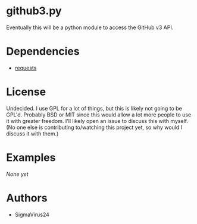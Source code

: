 # github3.py

Eventually this will be a python module to access the GitHub v3 API.

# Dependencies

  * [requests](https://github.com/kennethreitz/requests)

# License

Undecided. I use GPL for a lot of things, but this is likely not going to be
GPL'd. Probably BSD or MIT since this would allow a lot more people to use it
with greater freedom. I'll likely open an issue to discuss this with myself. (No
one else is contributing to/watching this project yet, so why would I discuss it
with them.)

# Examples

*None yet*

# Authors

  * SigmaVirus24

